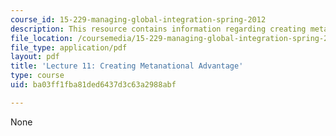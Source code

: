 ```yaml
---
course_id: 15-229-managing-global-integration-spring-2012
description: This resource contains information regarding creating metanational advantage.
file_location: /coursemedia/15-229-managing-global-integration-spring-2012/ba03ff1fba81ded6437d3c63a2988abf_MIT15_229S12_lec11.pdf
file_type: application/pdf
layout: pdf
title: 'Lecture 11: Creating Metanational Advantage'
type: course
uid: ba03ff1fba81ded6437d3c63a2988abf

---
```

None